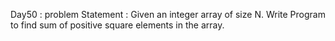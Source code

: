 Day50 : problem Statement : Given an integer array of size N. Write Program to find sum of positive square elements in the array.